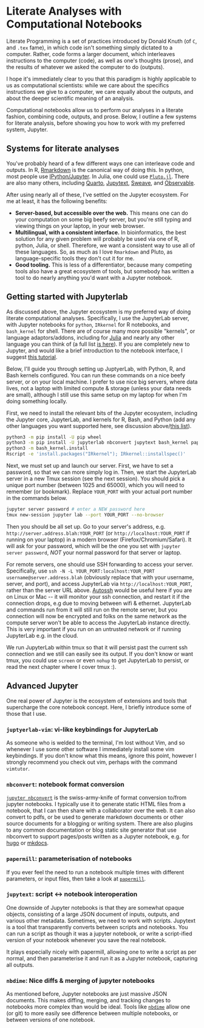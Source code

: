 # Literate Analyses with Computational Notebooks

Literate Programming is a set of practices introduced by Donald Knuth (of `C`, and `.tex` fame), in which code isn't something simply dictated to a computer. Rather, code forms a larger document, which interleaves instructions to the computer (code), as well as one's thoughts (prose), and the results of whatever we asked the computer to do (outputs).

I hope it's immediately clear to you that this paradigm is highly applicable to us as computational scientists: while we care about the specifics instructions we give to a computer, we care equally about the outputs, and about the deeper scientific meaning of an analysis.

Computational notebooks allow us to perform our analyses in a literate fashion, combining code, outputs, and prose. Below, I outline a few systems for literate analysis, before showing you how to work with my preferred system, Jupyter.

## Systems for literate analyses

You've probably heard of a few different ways one can interleave code and outputs. In R, [Rmarkdown](https://rmarkdown.rstudio.com/) is the canonical way of doing this. In python, most people use [IPython/Jupyter](https://jupyter-notebook.readthedocs.io/en/stable/notebook.html). In Julia, one could use [`Pluto.jl`](https://plutojl.org/). There are also many others, including [Quarto](https://quarto.org/), [Jupytext](https://github.com/mwouts/jupytext), [Sweave](), and [Observable](https://observablehq.com/).

After using nearly all of these, I've settled on the Jupyter ecosystem. For me at least, it has the following benefits:

- **Server-based, but accessible over the web.** This means one can do your computation on some big beefy server, but you're still typing and viewing things on your laptop, in your web browser.
- **Multilingual, with a consistent interface.** In bioinformatics, the best solution for any given problem will probably be used via one of R, python, Julia, or shell. Therefore, we want a consistent way to use all of these languages. So, as much as I love `Rmarkdown` and Pluto, as language-specific tools they don't cut it for me.
- **Good tooling.** This is less of a differentiator, because many competing tools also have a great ecosystem of tools, but somebody has written a tool to do nearly anything you'd want with a Jupyter notebook.


## Getting started with Jupyterlab

As discussed above, the Jupyter ecosystem is my preferred way of doing literate computational analyses. Specifically, I use the JupyterLab server, with Jupyter notebooks for `python`, `IRkernel` for R notebooks, and `bash_kernel` for shell. There are of course many more possible "kernels", or language adaptors/addons, including for [Julia](https://github.com/JuliaLang/IJulia.jl) and nearly any other language you can think of (a full list [is here](https://github.com/jupyter/jupyter/wiki/Jupyter-kernels)). If you are completely new to Jupyter, and would like a brief introduction to the notebook interface, I suggest [this tutorial](https://jupyter-notebook.readthedocs.io/en/stable/ui_components.html). 

Below, I'll guide you through setting up JuptyerLab, with Python, R, and Bash kernels configured. You can run these commands on a nice beefy server, or on your local machine. I prefer to use nice big servers, where data lives, not a laptop with limited compute & storage (unless your data needs are small), although I still use this same setup on my laptop for when I'm doing something locally.

First, we need to install the relevant bits of the Jupyter ecosystem, including the Jupyter core, JupyterLab, and kernels for R, Bash, and Python (add any other languages you want supported here, see discussion above/[this list](https://github.com/jupyter/jupyter/wiki/Jupyter-kernels)).

```bash
python3 -m pip install -U pip wheel
python3 -m pip install -U jupyterlab nbconvert jupytext bash_kernel papermill
python3 -m bash_kernel.install
Rscript -e 'install.packages("IRkernel"); IRkernel::installspec()'
```

Next, we must set up and launch our server. First, we have to set a password, so that we can more simply log in. Then, we start the JupyterLab server in a new Tmux session (see the next session). You should pick a unique port number (between 1025 and 65000), which you will need to remember (or bookmark). Replace `YOUR_PORT` with your actual port number in the commands below.

```bash
jupyter server password # enter a NEW password here
tmux new-session jupyter lab --port YOUR_PORT --no-browser
```

Then you should be all set up. Go to your server's address, e.g. `http://server.address.blah:YOUR_PORT` (or `http://localhost:YOUR_PORT` if running on your laptop) in a modern browser (Firefox/Chromium/Safari). It will ask for your password, which will be the one you set with `jupyter server password`, *NOT* your normal password for that server or laptop.


For remote servers, one should use SSH forwarding to access your server. Specifically, use `ssh -N -L YOUR_PORT:localhost:YOUR_PORT username@server.address.blah` (obviously replace that with your username, server, and port), and access JupyterLab via `http://localhost:YOUR_PORT`, rather than the server URL above. [Autossh](https://linux.die.net/man/1/autossh) would be useful here if you are on Linux or Mac -- it will monitor your ssh connection, and restart it if the connection drops, e.g due to moving between wifi & ethernet.
JupyterLab and commands run from it will still run on the remote server, but you connection will now be encrypted and folks on the same network as the compute server won't be able to access the JupyterLab instance directly. This is very important if you run on an untrusted network or if running JupyterLab e.g. in the cloud.

We run JupyterLab within tmux so that it will persist past the current ssh connection and we still can easily see its output. If you don't know or want tmux, you could use `screen` or even `nohup` to get JupyterLab to persist, or read the next chapter where I cover tmux :).


## Advanced Jupyter

One real power of Jupyter is the ecosystem of extensions and tools that supercharge the core notebook concept. Here, I briefly introduce some of those that I use.

### `juptyerlab-vim`: vi-like keybindings for JupyterLab

As someone who is welded to the terminal, I'm lost without Vim, and so whenever I use some other software I immediately install some vim keybindings. If you don't know what this means, ignore this point, however I strongly recommend you check out vim, perhaps with the command `vimtutor`. 

### `nbconvert`: notebook format conversion

[`jupyter nbconvert`](https://nbconvert.readthedocs.io/en/latest/index.html) is the swiss-army-knife of format conversion to/from jupyter notebooks. I typically use it to generate static HTML files from a notebook, that I can then share with a collaborator over the web. It can also convert to pdfs, or be used to generate markdown documents or other source documents for a blogging or writing system. There are also plugins to any common documentation or blog static site generator that use nbconvert to support pages/posts written as a Jupyter notebook, e.g. for [hugo](https://knowsuchagency.github.io/hugo_jupyter/) or [mkdocs](https://pypi.org/project/mkdocs-jupyter/). 


### `papermill`: parameterisation of notebooks

If you ever feel the need to run a notebook multiple times with different parameters, or input files, then take a look at [`papermill`](https://papermill.readthedocs.io/en/latest/).

### `jupytext`: script <-> notebook interoperation

One downside of Jupyter notebooks is that they are somewhat opaque objects, consisting of a large JSON document of inputs, outputs, and various other metadata. Sometimes, we need to work with scripts. Jupytext is a tool that transparently converts between scripts and notebooks. You can run a script as though it was a jupyter notebook, or write a script-ified version of your notebook whenever you save the real notebook.

It plays especially nicely with papermill, allowing one to write a script as per normal, and then parameterise it and run it as a Jupyter notebook, capturing all outputs.

### `nbdime`: Nice diffs & merging of jupyter notebooks

As mentioned before, Jupyter notebooks are just massive JSON documents. This makes diffing, merging, and tracking changes to notebooks more complex than would be ideal. Tools like [`nbdime`](https://github.com/jupyter/nbdime) allow one (or git) to more easily see difference between multiple notebooks, or between versions of one notebook.

